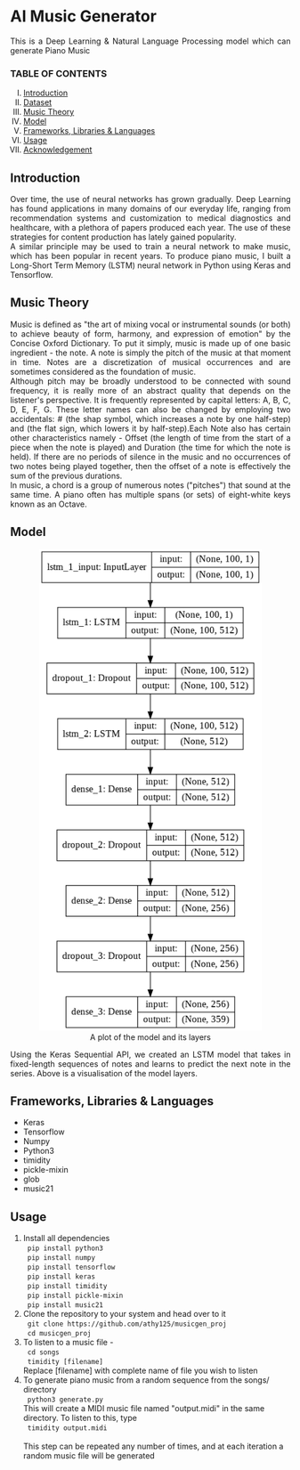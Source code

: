  <h1>AI Music Generator</h1>

<p align="justify">
This is a Deep Learning & Natural Language Processing model which can generate Piano Music
</p>

<h3> TABLE OF CONTENTS </h3>
<ol type="I">
    <li><a href="#intro"> Introduction </a></li>
    <li><a href="#dataset"> Dataset </a></li>
    <li><a href="#musicology"> Music Theory </a></li>
    <li><a href="#model"> Model </a></li>
    <li><a href="#frameworks"> Frameworks, Libraries & Languages </a></li>
    <li><a href="#usage"> Usage </a></li>
    <li><a href="#acknowledgement"> Acknowledgement </a></li>
</ol>

<h2 id="intro">Introduction</h2>
<p align="justify">
Over time, the use of neural networks has grown gradually. Deep Learning has found applications in many domains of our everyday life, ranging from recommendation systems and customization to medical diagnostics and healthcare, with a plethora of papers produced each year. The use of these strategies for content production has lately gained popularity.
<br>
A similar principle may be used to train a neural network to make music, which has been popular in recent years. To produce piano music, I built a Long-Short Term Memory (LSTM) neural network in Python using Keras and Tensorflow.
</p>

<h2 id="musicology"> Music Theory </h2>
<p align="justify">
Music is defined as "the art of mixing vocal or instrumental sounds (or both) to achieve beauty of form, harmony, and expression of emotion" by the Concise Oxford Dictionary. To put it simply, music is made up of one basic ingredient - the note. A note is simply the pitch of the music at that moment in time. Notes are a discretization of musical occurrences and are sometimes considered as the foundation of music.
<br>
Although pitch may be broadly understood to be connected with sound frequency, it is really more of an abstract quality that depends on the listener's perspective. It is frequently represented by capital letters: A, B, C, D, E, F, G. These letter names can also be changed by employing two accidentals: # (the shap symbol, which increases a note by one half-step) and (the flat sign, which lowers it by half-step).Each Note also has certain other characteristics namely - Offset (the length of time from the start of a piece when the note is played) and Duration (the time for which the note is held). If there are no periods of silence in the music and no occurrences of two notes being played together, then the offset of a note is effectively the sum of the previous durations.
<br>
In music, a chord is a group of numerous notes ("pitches") that sound at the same time. A piano often has multiple spans (or sets) of eight-white keys known as an Octave.
</p>

<h2 id="model">Model</h2>
    <div align="center">
    <figure>
        <img src="model_plot.png"
             alt="Model Plot"
             width=400>
        <figcaption> A plot of the model and its layers </figcaption>
    </figure>
    </div>
    <p align="justify">
    Using the Keras Sequential API, we created an LSTM model that takes in fixed-length sequences of notes and learns to predict the next note in the series. Above is a visualisation of the model layers.
    </p>
    
<h2 id="frameworks">Frameworks, Libraries & Languages</h2>
<ul>
    <li> Keras </li>
    <li> Tensorflow </li>
    <li> Numpy </li>
    <li> Python3 </li>
    <li> timidity </li>
    <li> pickle-mixin </li>
    <li> glob </li>
    <li> music21 </li>
</ul>
    
<h2 id="usage">Usage</h2>
<ol>
    <li>
        Install all dependencies
        <br>
        <code> pip install python3 </code>
        <br>
        <code> pip install numpy </code>
        <br>
        <code> pip install tensorflow </code>
        <br>
        <code> pip install keras </code>
        <br>
        <code> pip install timidity </code>
        <br>
        <code> pip install pickle-mixin </code>
        <br>
        <code> pip install music21 </code>
    </li>
    <li>
        Clone the repository to your system and head over to it <br>
        <code> git clone https://github.com/athy125/musicgen_proj</code> <br>
        <code> cd musicgen_proj </code>
    </li>
    <li>
        To listen to a music file - <br>
        <code> cd songs </code> <br>
        <code> timidity [filename] </code> <br>
        Replace [filename] with complete name of file you wish to listen
    </li>
    <li>
        To generate piano music from a random sequence from the songs/ directory <br>
        <code> python3 generate.py </code> <br>
        This will create a MIDI music file named "output.midi" in the same directory. To listen to this, type <br>
        <code> timidity output.midi </code>
        <br> <br>
        This step can be repeated any number of times, and at each iteration a random music file will be generated
    </li>
</ol>

